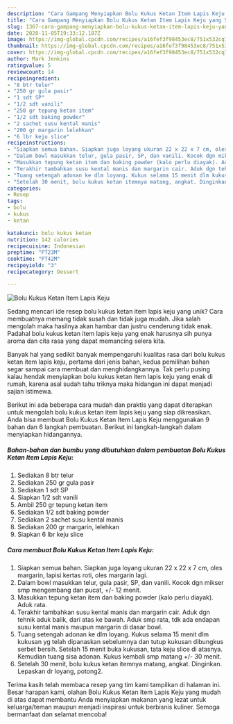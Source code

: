 ```yaml
---
description: "Cara Gampang Menyiapkan Bolu Kukus Ketan Item Lapis Keju yang Sempurna"
title: "Cara Gampang Menyiapkan Bolu Kukus Ketan Item Lapis Keju yang Sempurna"
slug: 1367-cara-gampang-menyiapkan-bolu-kukus-ketan-item-lapis-keju-yang-sempurna
date: 2020-11-05T19:33:12.187Z
image: https://img-global.cpcdn.com/recipes/a16fef3f98453ec8/751x532cq70/bolu-kukus-ketan-item-lapis-keju-foto-resep-utama.jpg
thumbnail: https://img-global.cpcdn.com/recipes/a16fef3f98453ec8/751x532cq70/bolu-kukus-ketan-item-lapis-keju-foto-resep-utama.jpg
cover: https://img-global.cpcdn.com/recipes/a16fef3f98453ec8/751x532cq70/bolu-kukus-ketan-item-lapis-keju-foto-resep-utama.jpg
author: Mark Jenkins
ratingvalue: 5
reviewcount: 14
recipeingredient:
- "8 btr telur"
- "250 gr gula pasir"
- "1 sdt SP"
- "1/2 sdt vanili"
- "250 gr tepung ketan item"
- "1/2 sdt baking powder"
- "2 sachet susu kental manis"
- "200 gr margarin lelehkan"
- "6 lbr keju slice"
recipeinstructions:
- "Siapkan semua bahan. Siapkan juga loyang ukuran 22 x 22 x 7 cm, oles margarin, lapisi kertas roti, oles margarin lagi."
- "Dalam bowl masukkan telur, gula pasir, SP, dan vanili. Kocok dgn mikser smp mengembang dan pucat, +/- 12 menit."
- "Masukkan tepung ketan item dan baking powder (kalo perlu diayak). Aduk rata."
- "Terakhir tambahkan susu kental manis dan margarin cair. Aduk dgn tehnik aduk balik, dari atas ke bawah. Aduk smp rata, tdk ada endapan susu kental manis maupun margarin di dasar bowl."
- "Tuang setengah adonan ke dlm loyang. Kukus selama 15 menit dlm kukusan yg telah dipanaskan sebelumnya dan tutup kukusan dibungkus serbet bersih. Setelah 15 menit buka kukusan, tata keju slice di atasnya. Kemudian tuang sisa adonan. Kukus kembali smp matang +/- 30 menit."
- "Setelah 30 menit, bolu kukus ketan itemnya matang, angkat. Dinginkan. Lepaskan dr loyang, potong2."
categories:
- Resep
tags:
- bolu
- kukus
- ketan

katakunci: bolu kukus ketan 
nutrition: 142 calories
recipecuisine: Indonesian
preptime: "PT23M"
cooktime: "PT42M"
recipeyield: "3"
recipecategory: Dessert

---
```



![Bolu Kukus Ketan Item Lapis Keju](https://img-global.cpcdn.com/recipes/a16fef3f98453ec8/751x532cq70/bolu-kukus-ketan-item-lapis-keju-foto-resep-utama.jpg)

Sedang mencari ide resep bolu kukus ketan item lapis keju yang unik? Cara membuatnya memang tidak susah dan tidak juga mudah. Jika salah mengolah maka hasilnya akan hambar dan justru cenderung tidak enak. Padahal bolu kukus ketan item lapis keju yang enak harusnya sih punya aroma dan cita rasa yang dapat memancing selera kita.



Banyak hal yang sedikit banyak mempengaruhi kualitas rasa dari bolu kukus ketan item lapis keju, pertama dari jenis bahan, kedua pemilihan bahan segar sampai cara membuat dan menghidangkannya. Tak perlu pusing kalau hendak menyiapkan bolu kukus ketan item lapis keju yang enak di rumah, karena asal sudah tahu triknya maka hidangan ini dapat menjadi sajian istimewa.


Berikut ini ada beberapa cara mudah dan praktis yang dapat diterapkan untuk mengolah bolu kukus ketan item lapis keju yang siap dikreasikan. Anda bisa membuat Bolu Kukus Ketan Item Lapis Keju menggunakan 9 bahan dan 6 langkah pembuatan. Berikut ini langkah-langkah dalam menyiapkan hidangannya.

<!--inarticleads1-->

##### Bahan-bahan dan bumbu yang dibutuhkan dalam pembuatan Bolu Kukus Ketan Item Lapis Keju:

1. Sediakan 8 btr telur
1. Sediakan 250 gr gula pasir
1. Sediakan 1 sdt SP
1. Siapkan 1/2 sdt vanili
1. Ambil 250 gr tepung ketan item
1. Sediakan 1/2 sdt baking powder
1. Sediakan 2 sachet susu kental manis
1. Sediakan 200 gr margarin, lelehkan
1. Siapkan 6 lbr keju slice




<!--inarticleads2-->

##### Cara membuat Bolu Kukus Ketan Item Lapis Keju:

1. Siapkan semua bahan. Siapkan juga loyang ukuran 22 x 22 x 7 cm, oles margarin, lapisi kertas roti, oles margarin lagi.
1. Dalam bowl masukkan telur, gula pasir, SP, dan vanili. Kocok dgn mikser smp mengembang dan pucat, +/- 12 menit.
1. Masukkan tepung ketan item dan baking powder (kalo perlu diayak). Aduk rata.
1. Terakhir tambahkan susu kental manis dan margarin cair. Aduk dgn tehnik aduk balik, dari atas ke bawah. Aduk smp rata, tdk ada endapan susu kental manis maupun margarin di dasar bowl.
1. Tuang setengah adonan ke dlm loyang. Kukus selama 15 menit dlm kukusan yg telah dipanaskan sebelumnya dan tutup kukusan dibungkus serbet bersih. Setelah 15 menit buka kukusan, tata keju slice di atasnya. Kemudian tuang sisa adonan. Kukus kembali smp matang +/- 30 menit.
1. Setelah 30 menit, bolu kukus ketan itemnya matang, angkat. Dinginkan. Lepaskan dr loyang, potong2.




Terima kasih telah membaca resep yang tim kami tampilkan di halaman ini. Besar harapan kami, olahan Bolu Kukus Ketan Item Lapis Keju yang mudah di atas dapat membantu Anda menyiapkan makanan yang lezat untuk keluarga/teman maupun menjadi inspirasi untuk berbisnis kuliner. Semoga bermanfaat dan selamat mencoba!
